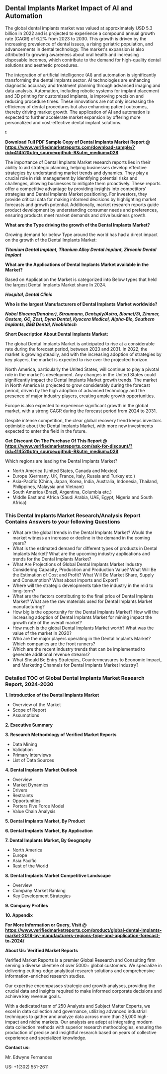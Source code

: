<h2>Dental Implants Market Impact of AI and Automation</h2><p>The global dental implants market was valued at approximately USD 5.3 billion in 2022 and is projected to experience a compound annual growth rate (CAGR) of 6.2% from 2023 to 2030. This growth is driven by the increasing prevalence of dental issues, a rising geriatric population, and advancements in dental technology. The market's expansion is also attributed to growing awareness about oral health and increasing disposable incomes, which contribute to the demand for high-quality dental solutions and aesthetic procedures.</p><p>The integration of artificial intelligence (AI) and automation is significantly transforming the dental implants sector. AI technologies are enhancing diagnostic accuracy and treatment planning through advanced imaging and data analysis. Automation, including robotic systems for implant placement and 3D printing for customized implants, is improving precision and reducing procedure times. These innovations are not only increasing the efficiency of dental procedures but also enhancing patient outcomes, thereby driving market growth. The application of AI and automation is expected to further accelerate market expansion by offering more personalized and cost-effective dental implant solutions.</p>t</p><p id="" class=""><strong>Download Full PDF Sample Copy of Dental Implants Market Report @ <a href="https://www.verifiedmarketreports.com/download-sample/?rid=41452&utm_source=github-R&utm_medium=028" target="_blank">https://www.verifiedmarketreports.com/download-sample/?rid=41452&utm_source=github-R&utm_medium=028</a></strong></p><p>The importance of&nbsp;Dental Implants Market research reports lies in their ability to aid strategic planning, helping businesses develop effective strategies by understanding market trends and dynamics. They play a crucial role in risk management by identifying potential risks and challenges, allowing businesses to mitigate them proactively. These reports offer a competitive advantage by providing insights into competitors' strategies and Dental Implants Market positioning. For investors, they provide critical data for making informed decisions by highlighting market forecasts and growth potential. Additionally, market research reports guide product development by understanding consumer needs and preferences, ensuring products meet market demands and drive business growth.</p><p><strong>What are the&nbsp;Type driving the growth of the Dental Implants Market?</strong></p><p id="" class="">Growing demand for below Type around the world has had a direct impact on the growth of the Dental Implants Market:</p><em><strong>Titanium Dental Implant, Titanium Alloy Dental Implant, Zirconia Dental Implant</strong></em></p><strong>What are the&nbsp;Applications&nbsp;of Dental Implants Market available in the Market?</strong></p><p id="" class="">Based on Application the Market is categorized into Below types that held the largest Dental Implants Market share In 2024.</p><em><strong>Hospital, Dental Clinic</strong></em></p><strong>Who is the largest Manufacturers of Dental Implants Market worldwide?</strong></p><p><em><strong>Nobel Biocare(Danaher), Straumann, Dentsply/Astra, Biomet/3i, Zimmer, Osstem, GC, Zest, Dyna Dental, Kyocera Medical, Alpha-Bio, Southern Implants, B&B Dental, Neobiotech</strong></em></p><p id="" class=""><strong>Short Description About Dental Implants Market:</strong></p><p>The global Dental Implants Market is anticipated to rise at a considerable rate during the forecast period, between 2023 and 2031. In 2022, the market is growing steadily, and with the increasing adoption of strategies by key players, the market is expected to rise over the projected horizon.</p><p>North America, particularly the United States, will continue to play a pivotal role in the market's development. Any changes in the United States could significantly impact the Dental Implants Market growth trends. The market in North America is projected to grow considerably during the forecast period, driven by the high adoption of advanced technology and the presence of major industry players, creating ample growth opportunities.</p><p>Europe is also expected to experience significant growth in the global market, with a strong CAGR during the forecast period from 2024 to 2031.</p><p>Despite intense competition, the clear global recovery trend keeps investors optimistic about the Dental Implants Market, with more new investments expected to enter the field in the future.</p><p id="" class=""><strong>Get Discount On The Purchase Of This Report @ <a href="https://www.verifiedmarketreports.com/ask-for-discount/?rid=41452&utm_source=github-R&utm_medium=028" target="_blank">https://www.verifiedmarketreports.com/ask-for-discount/?rid=41452&utm_source=github-R&utm_medium=028</a></strong></p>Which regions are leading the Dental Implants Market?</p><ul><li>North America (United States, Canada and Mexico)</li><li>Europe (Germany, UK, France, Italy, Russia and Turkey etc.)</li><li>Asia-Pacific (China, Japan, Korea, India, Australia, Indonesia, Thailand, Philippines, Malaysia and Vietnam)</li><li>South America (Brazil, Argentina, Columbia etc.)</li><li>Middle East and Africa (Saudi Arabia, UAE, Egypt, Nigeria and South Africa)</li></ul><h3 id="" class="">This Dental Implants Market Research/Analysis Report Contains Answers to your following Questions</h3><ul><li>What are the global trends in the Dental Implants Market? Would the market witness an increase or decline in the demand in the coming years?</li><li>What is the estimated demand for different types of products in Dental Implants Market? What are the upcoming industry applications and trends for the Dental Implants Market?</li><li>What Are Projections of Global Dental Implants Market Industry Considering Capacity, Production and Production Value? What Will Be the Estimation of Cost and Profit? What Will Be Market Share, Supply and Consumption? What about imports and Export?</li><li>Where will the strategic developments take the industry in the mid to long-term?</li><li>What are the factors contributing to the final price of Dental Implants Market? What are the raw materials used for Dental Implants Market manufacturing?</li><li>How big is the opportunity for the Dental Implants Market? How will the increasing adoption of Dental Implants Market for mining impact the growth rate of the overall market?</li><li>How much is the global Dental Implants Market worth? What was the value of the market In 2020?</li><li>Who are the major players operating in the Dental Implants Market? Which companies are the front runners?</li><li>Which are the recent industry trends that can be implemented to generate additional revenue streams?</li><li>What Should Be Entry Strategies, Countermeasures to Economic Impact, and Marketing Channels for Dental Implants Market Industry?</li></ul><h3 id="" class="">Detailed TOC of Global Dental Implants Market Research Report, 2024-2030</h3><p id="" class=""><strong>1. Introduction of the Dental Implants Market</strong></p><ul><li>Overview of the Market</li><li>Scope of Report</li><li>Assumptions</li></ul><p id="" class=""><strong>2. Executive Summary</strong></p><p id="" class=""><strong>3. Research Methodology of Verified Market Reports</strong></p><ul><li>Data Mining</li><li>Validation</li><li>Primary Interviews</li><li>List of Data Sources</li></ul><p id="" class=""><strong>4. Dental Implants Market Outlook</strong></p><ul><li>Overview</li><li>Market Dynamics</li><li>Drivers</li><li>Restraints</li><li>Opportunities</li><li>Porters Five Force Model</li><li>Value Chain Analysis</li></ul><p id="" class=""><strong>5. Dental Implants Market, By Product</strong></p><p id="" class=""><strong>6. Dental Implants Market, By Application</strong></p><p id="" class=""><strong>7. Dental Implants Market, By Geography</strong></p><ul><li>North America</li><li>Europe</li><li>Asia Pacific</li><li>Rest of the World</li></ul><p id="" class=""><strong>8. Dental Implants Market Competitive Landscape</strong></p><ul><li>Overview</li><li>Company Market Ranking</li><li>Key Development Strategies</li></ul><p id="" class=""><strong>9. Company Profiles</strong></p><p id="" class=""><strong>10. Appendix</strong></p><p id="" class=""><strong>For More Information or Query, Visit @ <a href="https://www.verifiedmarketreports.com/product/global-dental-implants-market-2019-by-manufacturers-regions-type-and-application-forecast-to-2024/" target="_blank">https://www.verifiedmarketreports.com/product/global-dental-implants-market-2019-by-manufacturers-regions-type-and-application-forecast-to-2024/</a></strong></p><p id="" class=""><strong>About Us: Verified Market Reports</strong></p><p id="" class="">Verified Market Reports is a premier Global Research and Consulting firm serving a diverse clientele of over 5000+ global customers. We specialize in delivering cutting-edge analytical research solutions and comprehensive information-enriched research studies.</p><p id="" class="">Our expertise encompasses strategic and growth analyses, providing the crucial data and insights required to make informed corporate decisions and achieve key revenue goals.</p><p id="" class="">With a dedicated team of 250 Analysts and Subject Matter Experts, we excel in data collection and governance, utilizing advanced industrial techniques to gather and analyze data across more than 25,000 high-impact and niche markets. Our analysts are adept at integrating modern data collection methods with superior research methodologies, ensuring the production of precise and insightful research based on years of collective experience and specialized knowledge.</p><p id="" class=""><strong>Contact us:</strong></p><p id="" class="">Mr. Edwyne Fernandes</p><p id="" class="">US: +1(302) 551-2611</p>